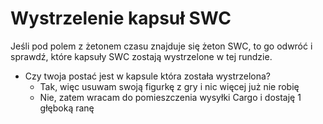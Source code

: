 # Wystrzelenie kapsuł SWC

Jeśli pod polem z żetonem czasu znajduje się żeton SWC, to go odwróć i sprawdź, które kapsuły SWC zostają wystrzelone w tej rundzie.

- Czy twoja postać jest w kapsule która została wystrzelona?
    - Tak, więc usuwam swoją figurkę z gry i nic więcej już nie robię
    - Nie, zatem  wracam do pomieszczenia wysyłki Cargo i dostaję 1 głęboką ranę 

[//]: # (    - TODO: co w sytuacji jak już mam dużo głębokich ran??)